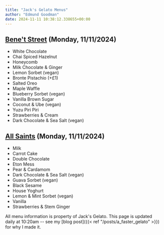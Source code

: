 ```yaml
---
title: "Jack's Gelato Menus"
author: "Edmund Goodman"
date: 2024-11-11 10:38:12.338655+00:00
---
```


## [Bene't Street](https://www.jacksgelato.com/bene-t-street-menu) (Monday, 11/11/2024)

- White Chocolate
- Chai Spiced Hazelnut
- Honeycomb
- Milk Chocolate & Ginger
- Lemon Sorbet (vegan)
- Bronte Pistachio (+£1)
- Salted Oreo
- Maple Waffle
- Blueberry Sorbet (vegan)
- Vanilla Brown Sugar
- Coconut & Ube (vegan)
- Yuzu Piri Piri
- Strawberries & Cream
- Dark Chocolate & Sea Salt (vegan)

## [All Saints](https://www.jacksgelato.com/all-saints-menu) (Monday, 11/11/2024)

- Milk
- Carrot Cake
- Double Chocolate
- Eton Mess
- Pear & Cardamom
- Dark Chocolate & Sea Salt (vegan)
- Guava Sorbet (vegan)
- Black Sesame
- House Yoghurt
- Lemon & Mint Sorbet (vegan)
- Vanilla
- Strawberries & Stem Ginger

All menu information is property of Jack's Gelato. This page is
updated daily at 10:20am -- see my
[blog post]({{< ref "/posts/a_faster_gelato" >}}) for why I made it.
